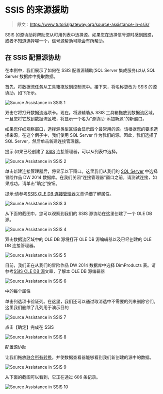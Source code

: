 # SSIS 的来源援助

> 原文：<https://www.tutorialgateway.org/source-assistance-in-ssis/>

SSIS 的源协助将帮助您从可用列表中选择源。如果您在选择信号源时感到困惑，或者不知道选择哪一个，信号源帮助可能会有所帮助。

## 在 SSIS 配置源协助

在本例中，我们展示了如何在 SSIS 配置源辅助(SQL Server 集成服务)以从 SQL Server 数据库中提取数据。

首先，将数据流任务从工具箱拖放到控制流中。接下来，将名称更改为 SSIS 的源协助，如下所示。

![Source Assistance in SSIS 1](img/f67d52a3d56503c4c6b003fc2cf8964b.png)

双击它将打开数据流选项卡。现在，将源辅助从 SSIS 工具箱拖放到数据流区域。一旦您将它放到数据流区域，将显示一个名为“源协助-添加新源”的新窗口。

如果您仔细观察窗口，选择源类型区域会显示四个最常用的源。请根据您的要求选择来源。在这个例子中，我们使用 SQL Server 作为我们的源。因此，我们选择了 SQL Server，然后单击新建连接管理器。

提示:如果已经创建了 [SSIS](https://www.tutorialgateway.org/ssis/) 连接管理器，可以从列表中选择。

![Source Assistance in SSIS 2](img/89d52f5afbf83ddd373a56b6213a24b1.png)

单击新建连接管理器后，将显示以下窗口。这里我们从我们的 [SQL Server](https://www.tutorialgateway.org/sql/) 中选择冒险作品 DW 2014 数据库。在我们关闭“连接管理器”窗口之前，请测试连接，如果成功，请单击“确定”按钮。

提示:请参考[SSIS OLE DB 连接管理器](https://www.tutorialgateway.org/ole-db-connection-manager-in-ssis/)文章详细了解属性。

![Source Assistance in SSIS 3](img/e1a4b68f65d02e54afaf08d87b6dcd99.png)

从下面的截图中，您可以观察到我们的 SSIS 源协助在这里创建了一个 OLE DB 源。

![Source Assistance in SSIS 4](img/95823681ed55c15cf4f89b8b693cbf62.png)

双击数据流区域中的 OLE DB 源将打开 OLE DB 源编辑器以及已经创建的 OLE DB 连接管理器。

![Source Assistance in SSIS 5](img/65bf26a88af6060800986f443dfb0229.png)

目前，我们正在从我们的冒险作品 DW 2014 数据库中选择 DimProducts 表。请参考[SSIS OLE DB 源](https://www.tutorialgateway.org/ole-db-source-in-ssis/)文章，了解本 OLE DB 源编辑器

![Source Assistance in SSIS 6](img/dd8f3258e366bdbacab3face2e47b253.png)

中的每个属性

单击列选项卡验证列。在这里，我们还可以通过取消选中不需要的列来删除它们。这里我们删除了几列用于演示目的

![Source Assistance in SSIS 7](img/b65265fdbdb8397d187b9f7578326084.png)

点击【确定】完成在 SSIS

![Source Assistance in SSIS 8](img/040ccd625b65c7836aff7dc09ffd5055.png)

配置源协助

让我们拖放[联合所有转换](https://www.tutorialgateway.org/union-all-transformation-in-ssis/)，并使数据查看器能够看到我们新创建的源中的数据。

![Source Assistance in SSIS 9](img/3f3bb143875d445dc92ec9a6ebc59e92.png)

从下面的截图可以看到，它正在通过 606 条记录。

![Source Assistance in SSIS 10](img/071f357c8633296cd0290dee9008abde.png)